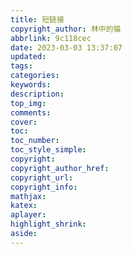 ```yaml
---
title: 短链接
copyright_author: 林中的猫
abbrlink: 9c118cec
date: 2023-03-03 13:37:07
updated:
tags:
categories:
keywords:
description:
top_img:
comments:
cover:
toc:
toc_number:
toc_style_simple:
copyright:
copyright_author_href:
copyright_url:
copyright_info:
mathjax:
katex:
aplayer:
highlight_shrink:
aside:
---
```

